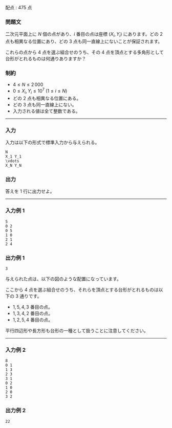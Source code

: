 配点 : $475$ 点

### 問題文

二次元平面上に $N$ 個の点があり、$i$ 番目の点は座標 $(X_i, Y_i)$ にあります。どの $2$ 点も相異なる位置にあり、どの $3$ 点も同一直線上にないことが保証されます。

これらの点から $4$ 点を選ぶ組合せのうち、その $4$ 点を頂点とする多角形として台形がとれるものは何通りありますか？

### 制約

  * $4 \leq N \leq 2\,000$
  * $0 \leq X_i, Y_i \leq 10^7$ ($1 \leq i \leq N$)
  * どの $2$ 点も相異なる位置にある。
  * どの $3$ 点も同一直線上にない。
  * 入力される値は全て整数である。



* * *

### 入力

入力は以下の形式で標準入力から与えられる。
    
    
    N
    X_1 Y_1
    \vdots
    X_N Y_N

### 出力

答えを $1$ 行に出力せよ。

* * *

### 入力例 1
    
    
    5
    0 2
    0 5
    1 0
    2 1
    2 4

### 出力例 1
    
    
    3

与えられた点は、以下の図のような配置になっています。

ここから $4$ 点を選ぶ組合せのうち、それらを頂点とする台形がとれるものは以下の $3$ 通りです。

  * $1,5,4,3$ 番目の点。
  * $1,3,4,2$ 番目の点。
  * $1,2,5,4$ 番目の点。



平行四辺形や長方形も台形の一種として扱うことに注意してください。

* * *

### 入力例 2
    
    
    8
    0 1
    1 3
    2 3
    3 1
    0 2
    1 0
    2 0
    3 2

### 出力例 2
    
    
    22